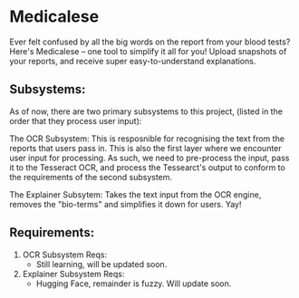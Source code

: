 # Medicalese
Ever felt confused by all the big words on the report from your blood tests? Here's Medicalese – one tool to simplify it all for you! Upload snapshots of your reports, and receive super easy-to-understand explanations.

## Subsystems:

As of now, there are two primary subsystems to this project, (listed in the order that they process user input):

The OCR Subsystem: This is resposnible for recognising the text from the reports that users pass in. This is also the first layer where we encounter user input for processing. As such, we need to pre-process the input, pass it to the Tesseract OCR, and process the Tessearct's output to conform to the requirements of the second subsystem.

The Explainer Subsytem: Takes the text input from the OCR engine, removes the "bio-terms" and simplifies it down for users. Yay!

## Requirements:

1. OCR Subsystem Reqs:
   * Still learning, will be updated soon.
2. Explainer Subsystem Reqs:
   * Hugging Face, remainder is fuzzy. Will update soon.

